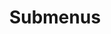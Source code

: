 ---
layout: page
title: Submenus
nav: true
nav_order: 4
dropdown: true
children: 
    # - title: Publications
    #   permalink: /publications/
    # - title: divider
    # - title: Experiences
    #   permalink: /experiences/
    # - title: divider
    # - title: Services
    #   permalink: /services/
    # - title: divider
    - title: Honors
      permalink: /honors/
    - title: divider
    - title: Talks
      permalink: /talks/
    # - title: divider
    # - title: CV
    #   permalink: /cv/
---